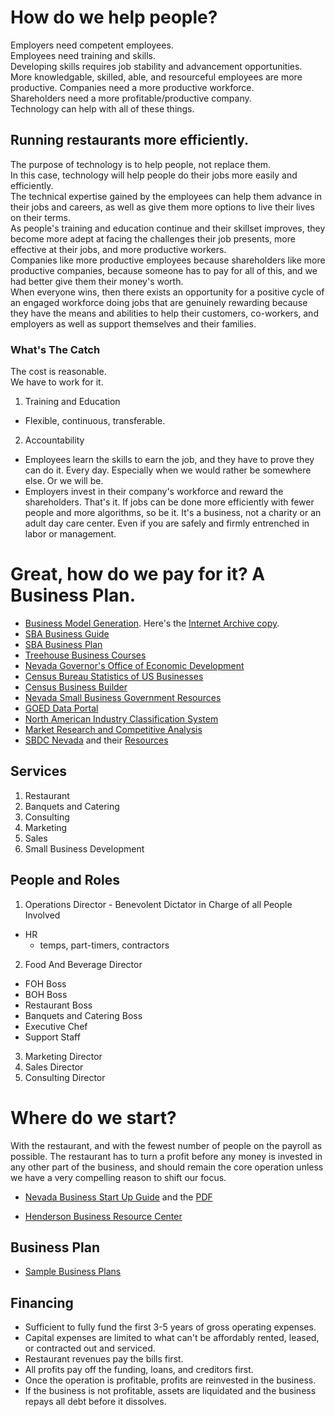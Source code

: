 # How do we help people?
Employers need competent employees.  
Employees need training and skills.  
Developing skills requires job stability and advancement opportunities.
More knowledgable, skilled, able, and resourceful employees are more productive.
Companies need a more productive workforce.  
Shareholders need a more profitable/productive company.  
Technology can help with all of these things.  

## Running restaurants more efficiently.
The purpose of technology is to help people, not replace them.  
In this case, technology will help people do their jobs more easily and efficiently.  
The technical expertise gained by the employees can help them advance in their jobs and careers, as well as give them more options to live their lives on their terms.  
As people's training and education continue and their skillset improves, they become more adept at facing the challenges their job presents, more effective at their jobs, and more productive workers.  
Companies like more productive employees because shareholders like more productive companies, because someone has to pay for all of this, and we had better give them their money's worth.  
When everyone wins, then there exists an opportunity for a positive cycle of an engaged workforce doing jobs that are genuinely rewarding because they have the means and abilities to help their customers, co-workers, and employers as well as support themselves and their families.  

### What's The Catch
The cost is reasonable.  
We have to work for it.  
1. Training and Education  
* Flexible, continuous, transferable.  
2. Accountability  
* Employees learn the skills to earn the job, and they have to prove they can do it. Every day. Especially when we would rather be somewhere else. Or we will be.
* Employers invest in their company's workforce and reward the shareholders.  That's it. If jobs can be done more efficiently with fewer people and more algorithms, so be it. It's a business, not a charity or an adult day care center. Even if you are safely and firmly entrenched in labor or management.

# Great, how do we pay for it? A Business Plan.
* [Business Model Generation](https://www.strategyzer.com/books/business-model-generation). Here's the [Internet Archive copy](https://archive.org/details/bplans_Business_Model_Generation/page/n1).  
* [SBA Business Guide](https://www.sba.gov/business-guide)
* [SBA Business Plan](https://www.sba.gov/course/how-write-business-plan/)
* [Treehouse Business Courses](https://teamtreehouse.com/library/topic:business)
* [Nevada Governor's Office of Economic Development](http://www.diversifynevada.com/)  
* [Census Bureau Statistics of US Businesses](https://www.census.gov/programs-surveys/susb.html)  
* [Census Business Builder](https://www.census.gov/data/data-tools/cbb.html)
* [Nevada Small Business Government Resources](https://nevadasmallbusiness.com/government-resources-for-nevadas-businesses/)
* [GOED Data Portal](http://www.diversifynevada.com/why-nevada/data-portal/)  
* [North American Industry Classification System](https://www.census.gov/eos/www/naics/)  
* [Market Research and Competitive Analysis](https://www.sba.gov/business-guide/plan-your-business/market-research-competitive-analysis)
* [SBDC Nevada](https://nevadasbdc.org/) and their [Resources](https://nevadasbdc.org/toolbox/resource-links/)

## Services
1. Restaurant  
2. Banquets and Catering  
3. Consulting  
4. Marketing
5. Sales
6. Small Business Development

## People and Roles
1. Operations Director - Benevolent Dictator in Charge of all People Involved
  - HR
    - temps, part-timers, contractors
2. Food And Beverage Director
  - FOH Boss
  - BOH Boss
  - Restaurant Boss
  - Banquets and Catering Boss
  - Executive Chef
  - Support Staff
3. Marketing Director
4. Sales Director
5. Consulting Director

# Where do we start?
With the restaurant, and with the fewest number of people on the payroll as possible. The restaurant has to turn a profit before any money is invested in any other part of the business, and should remain the core operation unless we have a very compelling reason to shift our focus.  
* [Nevada Business Start Up Guide](http://business.nv.gov/Resource_Center/Nevada_Business_Start_Up_Guide/) and the [PDF](http://business.nv.gov/uploadedFiles/businessnvgov/content/Resource_Center/FINAL%20-%20January%202019a%20Business%20Startup%20Guide.pdf)

* [Henderson Business Resource Center](https://www.hendersonchamber.com/programs/chamber-foundation/hbrc/)

## Business Plan

* [Sample Business Plans](https://www.bplans.com/sample_business_plans.php)

## Financing  
* Sufficient to fully fund the first 3-5 years of gross operating expenses.
* Capital expenses are limited to what can't be affordably rented, leased, or contracted out and serviced.  
* Restaurant revenues pay the bills first.
* All profits pay off the funding, loans, and creditors first.
* Once the operation is profitable, profits are reinvested in the business.
* If the business is not profitable, assets are liquidated and the business repays all debt before it dissolves.
